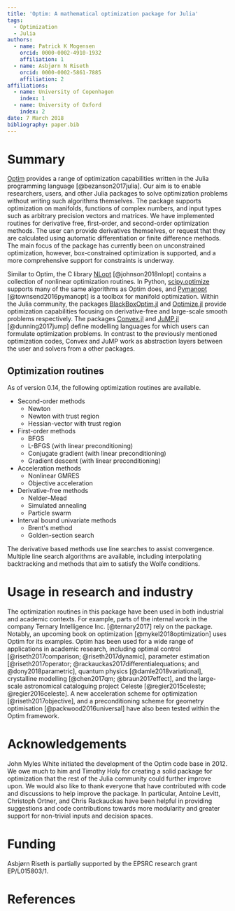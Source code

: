 ```yaml
---
title: 'Optim: A mathematical optimization package for Julia'
tags:
  - Optimization
  - Julia
authors:
  - name: Patrick K Mogensen
    orcid: 0000-0002-4910-1932
    affiliation: 1
  - name: Asbjørn N Riseth
    orcid: 0000-0002-5861-7885
    affiliation: 2
affiliations:
  - name: University of Copenhagen
    index: 1
  - name: University of Oxford
    index: 2
date: 7 March 2018
bibliography: paper.bib
---
```


# Summary
[Optim](https://github.com/JuliaNLSolvers/Optim.jl/) provides a range
of optimization capabilities written in the Julia programming language
[@bezanson2017julia]. Our aim is to enable researchers, users, and
other Julia packages to solve optimization problems without writing
such algorithms themselves.
The package supports optimization on manifolds,
functions of complex numbers, and input types such as arbitrary
precision vectors and matrices.  We have implemented routines for
derivative free, first-order, and second-order optimization methods.
The user can provide derivatives themselves, or request that they are
calculated using automatic differentiation or finite difference
methods.  The main focus of the package has currently been on
unconstrained optimization, however, box-constrained optimization is
supported, and a more comprehensive support for constraints is
underway.

Similar to Optim, the C library
[NLopt](http://ab-initio.mit.edu/nlopt) [@johnson2018nlopt] contains a
collection of nonlinear optimization routines. In Python,
[scipy.optimize](https://docs.scipy.org/doc/scipy/reference/optimize.html)
supports many of the same algorithms as Optim does, and
[Pymanopt](https://pymanopt.github.io/) [@townsend2016pymanopt] is a
toolbox for manifold optimization.
Within the Julia community, the packages
[BlackBoxOptim.jl](https://github.com/robertfeldt/BlackBoxOptim.jl)
and
[Optimize.jl](https://github.com/JuliaSmoothOptimizers/Optimize.jl)
provide optimization capabilities focusing on derivative-free and
large-scale smooth problems respectively.
The packages [Convex.jl](https://github.com/JuliaOpt/Convex.jl) and
[JuMP.jl](https://github.com/JuliaOpt/JuMP.jl) [@dunning2017jump] define
modelling languages for which users can formulate optimization problems.
In contrast to the previously mentioned optimization codes, Convex and JuMP
work as abstraction layers between the user and solvers from a other packages.

## Optimization routines
As of version 0.14, the following optimization routines are available.

- Second-order methods
    * Newton
    * Newton with trust region
    * Hessian-vector with trust region
- First-order methods
    * BFGS
    * L-BFGS (with linear preconditioning)
    * Conjugate gradient (with linear preconditioning)
    * Gradient descent (with linear preconditioning)
- Acceleration methods
    * Nonlinear GMRES
    * Objective acceleration
- Derivative-free methods
    * Nelder–Mead
    * Simulated annealing
    * Particle swarm
- Interval bound univariate methods
    * Brent's method
    * Golden-section search

The derivative based methods use line searches to assist
convergence. Multiple line search algorithms are available, including
interpolating backtracking and methods that aim to satisfy the Wolfe
conditions.

# Usage in research and industry
The optimization routines in this package have been used in both
industrial and academic contexts.  For example, parts of the internal
work in the company Ternary Intelligence Inc. [@ternary2017] rely on
the package.  Notably, an upcoming book on optimization
[@mykel2018optimization] uses Optim for its examples.  Optim has been
used for a wide range of applications in academic research, including
optimal control [@riseth2017comparison; @riseth2017dynamic], parameter
estimation [@riseth2017operator; @rackauckas2017differentialequations;
and @dony2018parametric], quantum physics [@damle2018variational],
crystalline modelling [@chen2017qm; @braun2017effect], and
the large-scale astronomical cataloguing project Celeste
[@regier2015celeste; @regier2016celeste].  A new acceleration scheme
for optimization [@riseth2017objective], and a preconditioning scheme
for geometry optimisation [@packwood2016universal]
have also been tested within the Optim framework.



# Acknowledgements
John Myles White initiated the development of the Optim code base
in 2012.  We owe much to him and Timothy Holy for creating a solid
package for optimization that the rest of the Julia community could
further improve upon.  We would also like to thank everyone that have
contributed with code and discussions to help improve the package.  In
particular, Antoine Levitt, Christoph Ortner, and Chris Rackauckas
have been helpful in providing suggestions and code contributions
towards more modularity and greater support for non-trivial inputs and
decision spaces.

# Funding
Asbjørn Riseth is partially supported by the EPSRC research grant EP/L015803/1.

# References
